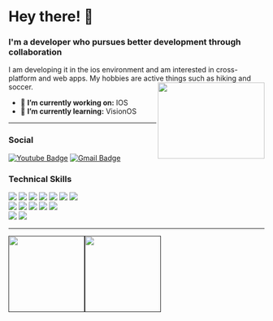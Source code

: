 <h1 align="left"> Hey there! 👋 </h1>
<h3 align="left">  I'm a developer who pursues better development through collaboration </h3>
		I am developing it in the ios environment and am interested in cross-platform and web apps.
My hobbies are active things such as hiking and soccer.	</h4>

<!-- credits for gif https://gph.is/g/ZWg5jr7 -->
<img align="right" height="150" width="210" src="data.gif">

- 🔭 **I’m currently working on:** IOS
- 🌱 **I’m currently learning:** VisionOS

---

<h3 align="left"> Social </h3>

[![Youtube Badge](https://img.shields.io/badge/Youtube-ff0000?style=flat-square&logo=youtube&link=https://www.youtube.com/c/kyleschool)](https://www.youtube.com/channel/UCMtsP094cRERB8dxSdwDvuA)
[![Gmail Badge](https://img.shields.io/badge/Gmail-d14836?style=flat-square&logo=Gmail&logoColor=white&link=mailto:snugyun01@gmail.com)](mailto:khan991117@gmail.com)

<h3 align="left"> Technical Skills </h3>

<p>
  <img src="https://img.shields.io/badge/Code-swift-F05138?style=plat&logo=Swift&logoColor=F05138"/> 
  <img src="https://img.shields.io/badge/Code-python-3776AB?style=plat&logo=python&logoColor=3776AB"/>
  <img src="https://img.shields.io/badge/Code-java-%23ED8B00.svg?style=plat&logo=java-%23ED8B00.svg&logoColor=3776AB"/>
  <img src="https://img.shields.io/badge/Code-javascript-F7DF1E?style=plat&logo=javascript&logoColor=#F7DF1E"/>
  <img src="https://img.shields.io/badge/Code-html5-E34F26?style=plat&logo=html5&logoColor=E34F26"/>
  <img src="https://img.shields.io/badge/Code-arduino-00878F?style=plat&logo=arduino&logoColor=00878F"/>
  <img src="https://img.shields.io/badge/Database-mysql-4479A1.svg?style=plat&logo=mysql&logoColor=4479A1"/> 
	
 </br>

 <img src="https://img.shields.io/badge/Tools-figma-%23F24E1E.svg?style=plat&logo=figma&logoColor=F24E1E"/>
 <img src="https://img.shields.io/badge/Tools-git-F05032?style=plat&logo=git&logoColor=F05032"/>
 <img src="https://img.shields.io/badge/Tools-github-181717?style=plat&logo=github&logoColor=181717"/>
 
 <img src="https://img.shields.io/badge/Tools-pytorch-EE4C2C?style=plat&logo=pytorch&logoColor=EE4C2C"/>
 <img src="https://img.shields.io/badge/Tools-tensorflow-FF6F00?style=plat&logo=tensorflow&logoColor=FF6F00"/>
 </br>
 
 <img src="https://img.shields.io/badge/Tools-aws_amplify-FF9900?style=plat&logo=awsamplify&logoColor=FF9900"/>
 <img src="https://img.shields.io/badge/server-jenkins-D24939?style=plat&logo=jenkins&logoColor=D24939"/>
 </br>
 
</p>

---


<a href=""><img height="150px" src="https://github-readme-stats.vercel.app/api?username=Hashswim&show_icons=true&hide_title=true&hide_border=true&theme=graywhite" /><img height="150px" src="https://github-readme-stats.vercel.app/api/top-langs/?username=Hashswim&show_icons=true&layout=compact&langs_count=6&hide_title=true&hide_border=true&theme=graywhite" /></a>


	
<!--
**Hashswim/Hashswim** is a ✨ _special_ ✨ repository because its `README.md` (this file) appears on your GitHub profile.

Here are some ideas to get you started:

- 🔭 I’m currently working on ...
- 🌱 I’m currently learning ...
- 👯 I’m looking to collaborate on ...
- 🤔 I’m looking for help with ...
- 💬 Ask me about ...
- 📫 How to reach me: ...
- 😄 Pronouns: ...
- ⚡ Fun fact: ...
-->

